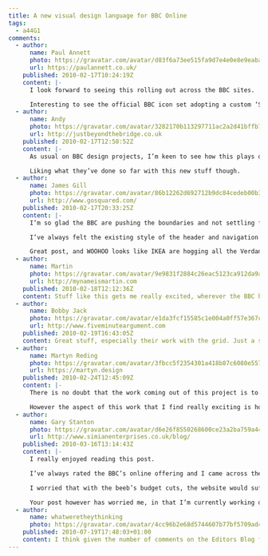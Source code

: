 ```yaml
---
title: A new visual design language for BBC Online
tags:
  - a44G1
comments:
  - author:
      name: Paul Annett
      photo: https://gravatar.com/avatar/d83f6a73ee515fa9d7e4e0e8e9eabac8
      url: https://paulannett.co.uk/
    published: 2010-02-17T10:24:19Z
    content: |-
      I look forward to seeing this rolling out across the BBC sites.

      Interesting to see the official BBC icon set adopting a custom ‘Share This’ style icon.
  - author:
      name: Andy
      photo: https://gravatar.com/avatar/3282170b113297711ac2a2d41bffb70d
      url: http://justbeyondthebridge.co.uk
    published: 2010-02-17T12:58:52Z
    content: |-
      As usual on BBC design projects, I’m keen to see how this plays out – and also how they intend to roll it out across all the platforms. It’s a job that must just get bigger and bigger.

      Liking what they’ve done so far with this new stuff though.
  - author:
      name: James Gill
      photo: https://gravatar.com/avatar/86b12262d692712b9dc84cedeb00b3d2
      url: http://www.gosquared.com/
    published: 2010-02-17T20:33:25Z
    content: |-
      I’m so glad the BBC are pushing the boundaries and not settling for the improvements they’ve already made.

      I’ve always felt the existing style of the header and navigation looked quite amateur and wasted space for the sake of a rather ugly gradient. The improved navigation will hopefully encourage people to hang around and explore more   content:  than they likely do at the moment.

      Great post, and WOOHOO looks like IKEA are hogging all the Verdana these days :D
  - author:
      name: Martin
      photo: https://gravatar.com/avatar/9e9831f2884c26eac5123ca912da9ad8
      url: http://mynameismartin.com
    published: 2010-02-18T12:12:36Z
    content: Stuff like this gets me really excited, wherever the BBC heads the rest of the public sector follows closely behind. As a local government webbie that’s good news for me.
  - author:
      name: Bobby Jack
      photo: https://gravatar.com/avatar/e1da3fcf15585c1e004a0ff57e367ceb
      url: http://www.fiveminuteargument.com
    published: 2010-02-19T16:43:05Z
    content: Great stuff, especially their work with the grid. Just a shame they’re sticking to a fixed-width…
  - author:
      name: Martyn Reding
      photo: https://gravatar.com/avatar/3fbcc5f2354301a418b87c6080e557f1
      url: https://martyn.design
    published: 2010-02-24T12:45:09Z
    content: |-
      There is no doubt that the work coming out of this project is to a high standard and the method of sharing ‘work in progress’ will certainly help the rollout and cushion the user’s transition.

      However the aspect of this work that I find really exciting is how a relatively small team has managed to motivate and launch this project. Selling the need for good design in to an organisation, as large as the Beeb is a massive achievement in itself. To win the necessary support and budget to deliver this project must have taken the plight of UX Design through to the top ranks. So I’d like to extend my congratulations to the team involved in getting it off the ground and to the execs who backed it.
  - author:
      name: Gary Stanton
      photo: https://gravatar.com/avatar/d6e26f8550268600ce23a2ba759a4497
      url: http://www.simianenterprises.co.uk/blog/
    published: 2010-03-16T13:14:43Z
    content: |-
      I really enjoyed reading this post.

      I’ve always rated the BBC’s online offering and I came across the GVL last year, reading with great interest.

      I worried that with the beeb’s budget cuts, the website would suffer dramatically – already there is reduced quality in the copy on the news section, with spelling and grammar mistakes occurring more often – however it seems they’re still pioneering, and this pleases me greatly.

      Your post however has worried me, in that I’m currently working on a site that uses Verdana almost exclusively… looks nice enough to me though!
  - author:
      name: whatweretheythinking
      photo: https://gravatar.com/avatar/4cc96b2e68d5744607b77bf5709ad4c7
    published: 2010-07-19T17:48:03+01:00
    content: I think given the number of comments on the Editors Blog for the BBC news website that the implementation of GVL3 for the news site has been a disastrous fail.
---
```

